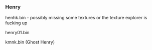 ### Henry
henhk.bin - possibly missing some textures or the texture explorer is fucking up

henry01.bin

kmnk.bin (Ghost Henry)
